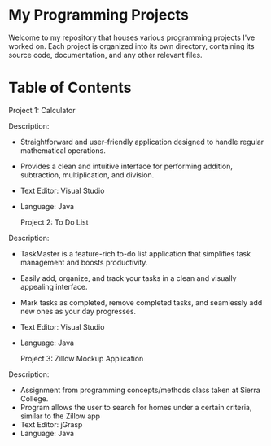 # My Programming Projects

Welcome to my repository that houses various programming projects I've worked on. Each project is organized into its own directory, containing its source code, documentation, and any other relevant files.

# Table of Contents

  Project 1: Calculator
  
Description: 
- Straightforward and user-friendly application designed to handle regular mathematical operations.
- Provides a clean and intuitive interface for performing addition, subtraction, multiplication, and division.
- Text Editor: Visual Studio
- Language: Java

   
  Project 2: To Do List
  
Description:
- TaskMaster is a feature-rich to-do list application that simplifies task management and boosts productivity.
- Easily add, organize, and track your tasks in a clean and visually appealing interface.
- Mark tasks as completed, remove completed tasks, and seamlessly add new ones as your day progresses.
- Text Editor: Visual Studio
- Language: Java


  Project 3: Zillow Mockup Application
  
Description:
- Assignment from programming concepts/methods class taken at Sierra College.
- Program allows the user to search for homes under a certain criteria, similar to the Zillow app
- Text Editor: jGrasp
- Language: Java
  

